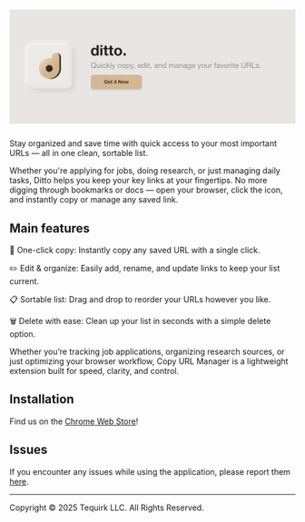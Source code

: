 # ![marquee](public/marquee-title.png)

Stay organized and save time with quick access to your most important URLs — all in one clean, sortable list.

Whether you're applying for jobs, doing research, or just managing daily tasks, Ditto helps you keep your key links at your fingertips. No more digging through bookmarks or docs — open your browser, click the icon, and instantly copy or manage any saved link.

## Main features

🔗 One-click copy: Instantly copy any saved URL with a single click.

✏️ Edit & organize: Easily add, rename, and update links to keep your list current.

📋 Sortable list: Drag and drop to reorder your URLs however you like.

🗑️ Delete with ease: Clean up your list in seconds with a simple delete option.

Whether you’re tracking job applications, organizing research sources, or just optimizing your browser workflow, Copy URL Manager is a lightweight extension built for speed, clarity, and control.

## Installation

Find us on the
[Chrome Web Store](https://chromewebstore.google.com/detail/ditto/ppaagdcglnglpajhbhnpgpgcmnikplmn?authuser=3&hl=en)!

## Issues

If you encounter any issues while using the application, please report them [here](https://github.com/tequirk/ditto-extension/issues).

---

Copyright © 2025 Tequirk LLC. All Rights Reserved.
